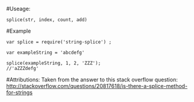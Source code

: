 #Useage:
```
splice(str, index, count, add)
```

#Example
```
var splice = require('string-splice') ;

var exampleString = 'abcdefg'

splice(exampleString, 1, 2, 'ZZZ');
//'aZZZdefg'
```


#Attributions:
Taken from the answer to this stack overflow question:
http://stackoverflow.com/questions/20817618/is-there-a-splice-method-for-strings